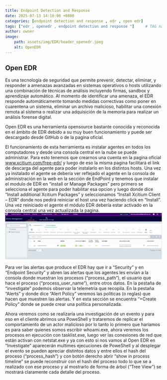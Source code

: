 ```yaml
---
title: Endpoint Detection and Response
date: 2025-07-13 14:10:00 +0800
categories: [endpoint detection and response , edr , open edr]
tags: ["edr , openedr , endpoint detection and response "]     # TAG names should always be lowercase
author: owner
image:
    path: assets/img/EDR/header_openedr.jpeg
    alt: OpenEDR
---
```


## Open EDR ##

Es una tecnología de seguridad que permite prevenir, detectar, eliminar, y responder a amenazas avanzadas en sistemas operativos o hosts utilizando una combinación de técnicas de análisis incluyendo firmas, sandbox y aprendizaje automático. Al momento de identificar una amenaza, el EDR responde automáticamente tomando medidas correctivas como poner en cuarentena un sistema, eliminar un archivo malicioso, habilitar una conexión remota al sistema o realizar una adquisición de la memoria para realizar un análisis forense digital.

Open EDR es una herramienta opensource bastante conocida y reconocida en el ámbito de EDR debido a su muy buen funcionamiento y puede ser descargado desde GitHub o de la pagina oficial.

 

El funcionamiento de esta herramienta es instalar agentes en todos los computadores y desde una consola central en la nube se puede administrar. Para esto tenemos que crearnos una cuenta en la pagina oficial www.xcitium.com/free-edr/ y luego de eso la misma pagina facilitará el link de descarga del agente para poder instalarlo en los distintos hosts. Una vez ya instalado el agente se debería ver reflejado el agente en la consola de administración en la web en la sección de EndPoint y tenemos que instalar el modulo de EDR en “install or Manage Packages” pero primero se selecciona el agente para poder habilitar esa opcion y luego donde dice “Install additional Xcitium Packages” y seleccionamos “Install Xcitium Client – EDR” donde nos pedirá reiniciar el host una vez haciendo click en “Install”. Una vez reiniciado el agente el módulo EDR debería estar activado en la consola central una vez actualizada la pagina.
![untitled](/assets/img/EDR/edr01.png)
 

Para ver las alertas que produce el EDR hay que ir a “Security” y en “Endpoint Security” y abren las alertas que los agentes les envían a la consola donde muestran los procesos (“process_path”), el usuario que hace el proceso (“process_user_name”), entre otros datos. En la pestaña de “investigate” podemos observar la telemetria que recopila. En la pestaña “Alerts” y donde dice “Alert Policy” veremos las políticas (o reglas) que hacen que muestren las alertas. Y en esta sección se encuentra “+Create Policy” donde se puede crear una política personalizada.

Ahora veremos como se realizaría una investigación de un evento y para eso en el cliente abrimos una PoweShell y trataremos de replicar el comportamiento de un actor malicioso por lo tanto lo primero que haríamos es para saber quienes somos escribir whoami.exe, ahora veremos los procesos en ejecución con tasklist.exe, luego ver las conexiones de red que están activan con netstat.exe y ya con esto si nos vamos al Open EDR en “Investigate” aparecerán multimes ejecuciones de PoweShell y al desplegar el evento se pueden apreciar distintos datos y entre ellos el hash del proceso (“process_hash”) y con botón derecho abrir “show in process timeline” se puede reconstruir con el hash del proceso todo lo que se a realizado con ese proceso y al mostrarlo de forma de árbol (“Tree View”) se mostrará claramente cada detalle del proceso.

